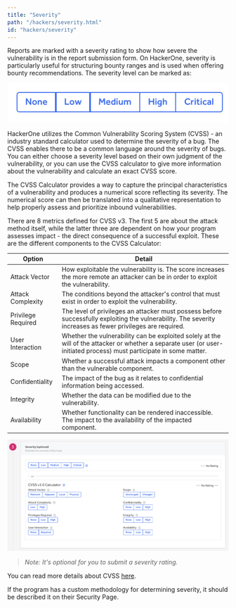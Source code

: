 ```yaml
---
title: "Severity"
path: "/hackers/severity.html"
id: "hackers/severity"
---
```


Reports are marked with a severity rating to show how severe the vulnerability is in the report submission form. On HackerOne, severity is particularly useful for structuring bounty ranges and is used when offering bounty recommendations. The severity level can be marked as:

![severity-1](./images/severity-options.png)

HackerOne utilizes the Common Vulnerability Scoring System (CVSS) - an industry standard calculator used to determine the severity of a bug. The CVSS enables there to be a common language around the severity of bugs. You can either choose a severity level based on their own judgment of the vulnerability, or you can use the CVSS calculator to give more information about the vulnerability and calculate an exact CVSS score.

The CVSS Calculator provides a way to capture the principal characteristics of a vulnerability and produces a numerical score reflecting its severity. The numerical score can then be translated into a qualitative representation to help properly assess and prioritize inbound vulnerabilities. 

There are 8 metrics defined for CVSS v3. The first 5 are about the attack method itself, while the latter three are dependent on how your program assesses impact - the direct consequence of a successful exploit. These are the different components to the CVSS Calculator:

Option | Detail
------ | -------
Attack Vector | How exploitable the vulnerability is. The score increases the more remote an attacker can be in order to exploit the vulnerability.
Attack Complexity | The conditions beyond the attacker's control that must exist in order to exploit the vulnerability.
Privilege Required | The level of privileges an attacker must possess before successfully exploiting the vulnerability. The severity increases as fewer privileges are required.
User Interaction | Whether the vulnerability can be exploited solely at the will of the attacker or whether a separate user (or user-initiated process) must participate in some matter.  
Scope | Whether a successful attack impacts a component other than the vulnerable component.
Confidentiality | The impact of the bug as it relates to confidential information being accessed.
Integrity | Whether the data can be modified due to the vulnerability.
Availability | Whether functionality can be rendered inaccessible. The impact to the availability of the impacted component.  

![severity-2](./images/severity-calculator.png)

><i>Note: It's optional for you to submit a severity rating.</i>

You can read more details about CVSS [here](https://www.first.org/cvss/user-guide).

If the program has a custom methodology for determining severity, it should be described it on their Security Page.
